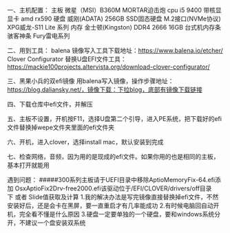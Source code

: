 一、主机配置：
主板   微星（MSI）B360M MORTAR迫击炮 
cpu    i5  9400   带核显 
显卡   amd rx590
硬盘   威刚(ADATA) 256GB SSD固态硬盘 M.2接口(NVMe协议) XPG威龙-S11 Lite 系列
内存   金士顿(Kingston) DDR4 2666 16GB 台式机内存条 骇客神条 Fury雷电系列

二、用到工具：
balena 镜像写入工具下载地址：https://www.balena.io/etcher/
Clover Configurator 替换U盘EFI文件工具：https://mackie100projects.altervista.org/download-clover-configurator/


三、黑果小兵的双efi镜像
用balena写入镜像，操作步骤地址：https://blog.daliansky.net/，镜像下载：下拉blog，底部有镜像下载链接

四、下载仓库中efi文件，并解压

五、主板不设置，开机按F11，选择U盘第二个引导，进入PE系统，把下载好的efi文件替换掉wepe文件夹里面的efi文件夹

六、开机，进入clover，选择install mac，默认安装到完成

七、检查网络，音频，因为用的是现成的efi文件。如果你用的也是相同的主板，基本打开就能用

遇到问题：
 #####300系列主板请于UEFI目录中移除AptioMemoryFix-64.efi添加  OsxAptioFix2Drv-free2000.efi该驱动位于/EFI/CLOVER/drivers/off目录下 或者 Slide值获取及计算
 1.我的解决办法是写完镜像直接替换掉efi文件，不然安装好后，还是会卡在黑屏，要一直重启才有几率能成功
 2.有时候电脑回自动开机，完全看不懂是什么原因
 3.硬盘一定要单独的一个硬盘，要和windows系统分开，不建议一个盘安装双系统
 
